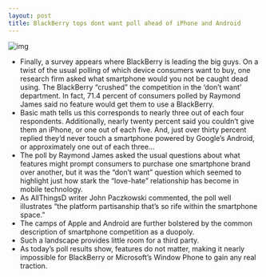 ```yaml
---
layout: post
title: BlackBerry tops dont want poll ahead of iPhone and Android
---
```

![img](http://media.idownloadblog.com/wp-content/uploads/2013/04/hate_blackberry_poll.jpg)
* Finally, a survey appears where BlackBerry is leading the big guys. On a twist of the usual polling of which device consumers want to buy, one research firm asked what smartphone would you not be caught dead using. The BlackBerry “crushed” the competition in the ‘don’t want’ department. In fact, 71.4 percent of consumers polled by Raymond James said no feature would get them to use a BlackBerry.
* Basic math tells us this corresponds to nearly three out of each four respondents. Additionally, nearly twenty percent said you couldn’t give them an iPhone, or one out of each five. And, just over thirty percent replied they’d never touch a smartphone powered by Google’s Android, or approximately one out of each three…
* The poll by Raymond James asked the usual questions about what features might prompt consumers to purchase one smartphone brand over another, but it was the “don’t want” question which seemed to highlight just how stark the “love-hate” relationship has become in mobile technology.
* As AllThingsD writer John Paczkowski commented, the poll well illustrates “the platform partisanship that’s so rife within the smartphone space.”
* The camps of Apple and Android are further bolstered by the common description of smartphone competition as a duopoly.
* Such a landscape provides little room for a third party.
* As today’s poll results show, features do not matter, making it nearly impossible for BlackBerry or Microsoft’s Window Phone to gain any real traction.

